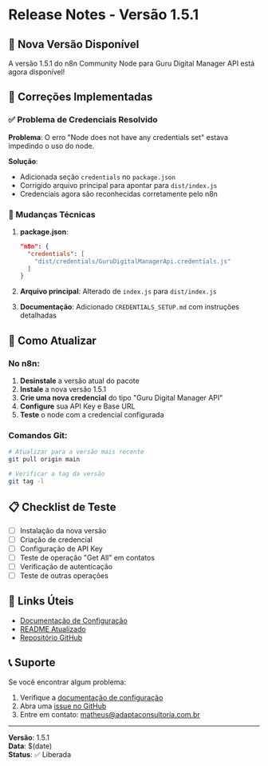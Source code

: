 # Release Notes - Versão 1.5.1

## 🎉 Nova Versão Disponível

A versão 1.5.1 do n8n Community Node para Guru Digital Manager API está agora disponível!

## 🔧 Correções Implementadas

### ✅ Problema de Credenciais Resolvido

**Problema**: O erro "Node does not have any credentials set" estava impedindo o uso do node.

**Solução**: 
- Adicionada seção `credentials` no `package.json`
- Corrigido arquivo principal para apontar para `dist/index.js`
- Credenciais agora são reconhecidas corretamente pelo n8n

### 📝 Mudanças Técnicas

1. **package.json**:
   ```json
   "n8n": {
     "credentials": [
       "dist/credentials/GuruDigitalManagerApi.credentials.js"
     ]
   }
   ```

2. **Arquivo principal**: Alterado de `index.js` para `dist/index.js`

3. **Documentação**: Adicionado `CREDENTIALS_SETUP.md` com instruções detalhadas

## 🚀 Como Atualizar

### No n8n:

1. **Desinstale** a versão atual do pacote
2. **Instale** a nova versão 1.5.1
3. **Crie uma nova credencial** do tipo "Guru Digital Manager API"
4. **Configure** sua API Key e Base URL
5. **Teste** o node com a credencial configurada

### Comandos Git:

```bash
# Atualizar para a versão mais recente
git pull origin main

# Verificar a tag da versão
git tag -l
```

## 📋 Checklist de Teste

- [ ] Instalação da nova versão
- [ ] Criação de credencial
- [ ] Configuração de API Key
- [ ] Teste de operação "Get All" em contatos
- [ ] Verificação de autenticação
- [ ] Teste de outras operações

## 🔗 Links Úteis

- [Documentação de Configuração](CREDENTIALS_SETUP.md)
- [README Atualizado](README.md)
- [Repositório GitHub](https://github.com/matheuskuboadapta/guru-digital-manager-community-node)

## 📞 Suporte

Se você encontrar algum problema:
1. Verifique a [documentação de configuração](CREDENTIALS_SETUP.md)
2. Abra uma [issue no GitHub](https://github.com/matheuskuboadapta/guru-digital-manager-community-node/issues)
3. Entre em contato: matheus@adaptaconsultoria.com.br

---

**Versão**: 1.5.1  
**Data**: $(date)  
**Status**: ✅ Liberada
